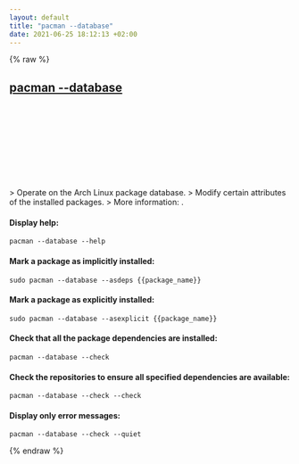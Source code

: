```yaml
---
layout: default
title: "pacman --database"
date: 2021-06-25 18:12:13 +02:00
---
```

{% raw %}
<h2 id="pacman---database">
  <a href="/en/linux/pacman-database.html">pacman --database</a> <a href="#pacman---database"><svg class="icon">
    <use href="/assets/images/unicode_sprite.svg#link" />
  </svg></a>
</h2>
> Operate on the Arch Linux package database.
> Modify certain attributes of the installed packages.
> More information: <https://man.archlinux.org/man/pacman.8>.

#### Display help:
```shell
pacman --database --help
```
#### Mark a package as implicitly installed:
```shell
sudo pacman --database --asdeps {{package_name}}
```
#### Mark a package as explicitly installed:
```shell
sudo pacman --database --asexplicit {{package_name}}
```
#### Check that all the package dependencies are installed:
```shell
pacman --database --check
```
#### Check the repositories to ensure all specified dependencies are available:
```shell
pacman --database --check --check
```
#### Display only error messages:
```shell
pacman --database --check --quiet
```
{% endraw %}